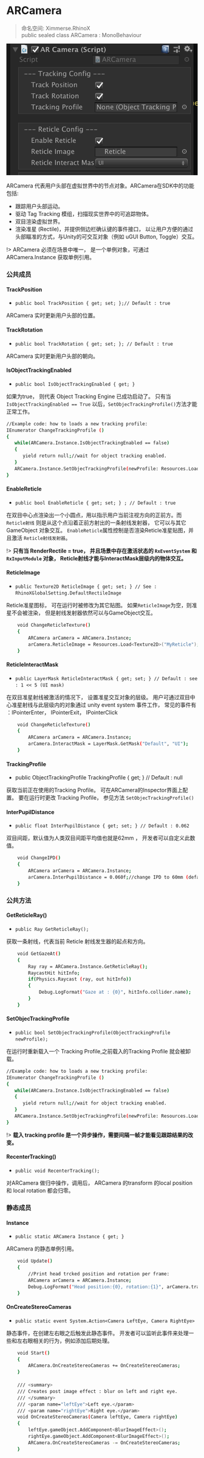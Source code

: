 # ARCamera

> 命名空间: Ximmerse.RhinoX      
> public sealed class ARCamera : MonoBehaviour

![Logo](https://raw.githubusercontent.com/yinyuanqings/AIOSDK/gh-pages/img/Inspector/ARCamera.png ':size=450X400')

ARCamera 代表用户头部在虚拟世界中的节点对象。ARCamera在SDK中的功能包括:
- 跟踪用户头部运动。
- 驱动 Tag Tracking 模组，扫描现实世界中的可追踪物体。
- 双目渲染虚拟世界。
- 渲染准星 (Rectile)，并提供侧边栏确认键的事件接口， 以让用户方便的通过头部瞄准的方式，与Unity的可交互对象（例如 uGUI Button, Toggle）交互。

!> ARCamera 必须在场景中唯一， 是一个单例对象，可通过 ARCamera.Instance 获取单例引用。

### 公共成员

#### TrackPosition
- `public bool TrackPosition { get; set; };// Default : true`

ARCamera 实时更新用户头部的位置。


#### TrackRotation
- `public bool TrackRotation { get; set; }; // Default : true`

ARCamera 实时更新用户头部的朝向。




#### IsObjectTrackingEnabled
- `public bool IsObjectTrackingEnabled { get; } `

如果为true， 则代表 Object Tracking Engine 已成功启动了。 只有当 `IsObjectTrackingEnabled == True` 以后，`SetObjecTrackingProfile()`方法才能正常工作。

```bash
//Example code: how to loads a new tracking profile:
IEnumerator ChangeTrackingProfile ()
{
   while(ARCamera.Instance.IsObjectTrackingEnabled == false)
   {
      yield return null;//wait for object tracking enabled.
   }
   ARCamera.Instance.SetObjecTrackingProfile(newProfile: Resources.Load<ObjectTrackingProfile>("Cube+Beacons"));//loads new profile
}
```


#### EnableReticle
- `public bool EnableReticle { get; set; } ; // Default : true`

在双目中心点渲染出一个小圆点，用以指示用户当前注视方向的正前方。而 `Reticle射线` 则是从这个点沿着正前方射出的一条射线发射器， 它可以与其它 GameObject 对象交互。
`EnableReticle`属性控制是否渲染Reticle准星贴图，并且激活 `Reticle射线发射器`。

!> <b>只有当 RenderRectile = true， 并且场景中存在激活状态的 `RxEventSystem` 和 `RxInputModule` 对象， Reticle射线才能与InteractMask层级内的物体交互。</b>


#### ReticleImage
- `public Texture2D ReticleImage { get; set; } // See : RhinoXGlobalSetting.DefaultRectileImage`

Reticle准星图标， 可在运行时被修改为其它贴图。
如果`ReticleImage`为空，则准星不会被渲染， 但是射线发射器依然可以与GameObject交互。

```bash
    void ChangeReticleTexture()
    {
        ARCamera arCamera = ARCamera.Instance;
        arCamera.ReticleImage = Resources.Load<Texture2D>("MyReticle");
    }
```

#### ReticleInteractMask
- `public LayerMask ReticleInteractMask { get; set; } // Default : see : 1 << 5 (UI mask)`

在双目准星射线被激活的情况下， 设置准星交互对象的层级。 用户可通过双目中心准星射线与此层级内的对象通过 unity event system 事件工作， 常见的事件有 ：IPointerEnter， IPointerExit， IPointerClick

```bash
    void ChangeReticleTexture()
    {
        ARCamera arCamera = ARCamera.Instance;
        arCamera.InteractMask = LayerMask.GetMask("Default", "UI");
    }
```

#### TrackingProfile
- public ObjectTrackingProfile TrackingProfile { get; } // Default : null

获取当前正在使用的Tracking Profile。 可在ARCamera的Inspector界面上配置。 要在运行时更改 Tracking Profile， 参见方法 `SetObjecTrackingProfile()`


#### InterPupilDistance
- `public float InterPupilDistance { get; set; } // Default : 0.062`

双目间距，默认值为人类双目间距平均值也就是62mm ， 开发者可以自定义此数值。

```bash
    void ChangeIPD()
    {
        ARCamera arCamera = ARCamera.Instance;
        arCamera.InterPupilDistance = 0.060f;//change IPD to 60mm (default 62mm)
    }
```

### 公共方法


#### GetReticleRay()
- `public Ray GetReticleRay();`

获取一条射线，代表当前 Reticle 射线发生器的起点和方向。

```bash
    void GetGazeAt()
    {
        Ray ray = ARCamera.Instance.GetReticleRay();
        RaycastHit hitInfo;
        if(Physics.Raycast (ray, out hitInfo))
        {
            Debug.LogFormat("Gaze at : {0}", hitInfo.collider.name);
        }
    }
```

#### SetObjecTrackingProfile
- `public bool SetObjecTrackingProfile(ObjectTrackingProfile newProfile);`

在运行时重新载入一个 Tracking Profile,之前载入的Tracking Profile 就会被卸载。

```bash
//Example code: how to loads a new tracking profile:
IEnumerator ChangeTrackingProfile ()
{
   while(ARCamera.Instance.IsObjectTrackingEnabled == false)
   {
      yield return null;//wait for object tracking enabled.
   }
   ARCamera.Instance.SetObjecTrackingProfile(newProfile: Resources.Load<ObjectTrackingProfile>("Cube+Beacons"));//loads new profile
}
```

!> <b>载入 tracking profile 是一个异步操作，需要间隔一帧才能看见跟踪结果的改变。</b>

#### RecenterTracking()
- `public void RecenterTracking();`

对ARCamera 做归中操作，调用后， ARCamera 的transform 的local position 和 local rotation 都会归零。



### 静态成员

#### Instance
- `public static ARCamera Instance { get; }`

ARCamera 的静态单例引用。

```bash
    void Update()
    {
        //Print head trcked position and rotation per frame:
        ARCamera arCamera = ARCamera.Instance;
        Debug.LogFormat("Head position:{0}, rotation:{1}", arCamera.transform.localPosition, arCamera.transform.localEulerAngles);
    }
```


#### OnCreateStereoCameras
- `public static event System.Action<Camera LeftEye, Camera RightEye>` 

静态事件，在创建左右眼之后触发此静态事件。 开发者可以监听此事件来处理一些和左右眼相关的行为，例如添加后期处理。

```bash
    void Start()
    {
        ARCamera.OnCreateStereoCameras += OnCreateStereoCameras;
    }

    /// <summary>
    /// Creates post image effect : blur on left and right eye.
    /// </summary>
    /// <param name="leftEye">Left eye.</param>
    /// <param name="rightEye">Right eye.</param>
    void OnCreateStereoCameras(Camera leftEye, Camera rightEye)
    {
        leftEye.gameObject.AddComponent<BlurImageEffect>();
        rightEye.gameObject.AddComponent<BlurImageEffect>();
        ARCamera.OnCreateStereoCameras -= OnCreateStereoCameras;
    }
```